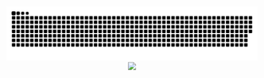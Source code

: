 <picture>
  <source media="(prefers-color-scheme: dark)" srcset="https://raw.githubusercontent.com/lxfriday/lxfriday/output/github-contribution-grid-snake-dark.svg">
  <source media="(prefers-color-scheme: light)" srcset="https://raw.githubusercontent.com/lxfriday/lxfriday/output/github-contribution-grid-snake.svg">
  <img alt="github contribution grid snake animation" src="https://raw.githubusercontent.com/lxfriday/lxfriday/output/github-contribution-grid-snake.svg">
</picture>
<div align="center"> <img height="137px" src="https://github-readme-stats.vercel.app/api?username=sun0225SUN&hide_title=true&hide_border=true&show_icons=trueline_height=21&text_color=000&icon_color=000&bg_color=0,ea6161,ffc64d,fffc4d,52fa5a&theme=Customizing stats card
" /> </div>
